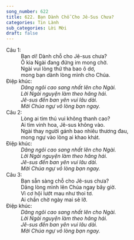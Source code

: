 ```yaml
---
song_number: 622
title: 622. Bạn Dành Chỗ Cho Jê-Sus Chưa?
categories: Tin Lành
sub_categories: Lời Mời
draft: false
---
```

<dl><dt>Câu 1:</dt><dd data-verse="1">Bạn ơi! Dành chỗ cho Jê-sus chưa? <br/>Ô kìa Ngài đang đứng im mong chờ. <br/>Ngài vui lòng thứ tha bao ô dơ, <br/>mong bạn dành lòng mình cho Chúa. </dd><dt>Điệp khúc:</dt><dd data-chorus="1"><em>Dâng ngôi cao sang nhất lên cho Ngài. <br/>Lời Ngài nguyện làm theo hăng hái. <br/>Jê-sus đến ban yên vui lâu dài. <br/>Mời Chúa ngự vô lòng bạn ngay. </em></dd><dt>Câu 2:</dt><dd data-verse="2">Lòng ai tìm thú vui không thanh cao? <br/>Ai tìm vinh hoa, Jê-sus không vào. <br/>Ngài thay người gánh bao nhiêu thương đau, <br/>mong ngự vào lòng ai khao khát. </dd><dt>Điệp khúc:</dt><dd data-chorus="1"><em>Dâng ngôi cao sang nhất lên cho Ngài. <br/>Lời Ngài nguyện làm theo hăng hái. <br/>Jê-sus đến ban yên vui lâu dài. <br/>Mời Chúa ngự vô lòng bạn ngay. </em></dd><dt>Câu 3:</dt><dd data-verse="3">Bạn sẵn sàng chỗ cho Jê-sus chưa? <br/>Dâng lòng mình lên Chúa ngay bây giờ. <br/>Vì cơ hội lướt mau như thoi tơ. <br/>Ai chần chờ ngày mai sẽ lỡ. </dd><dt>Điệp khúc:</dt><dd data-chorus="1"><em>Dâng ngôi cao sang nhất lên cho Ngài. <br/>Lời Ngài nguyện làm theo hăng hái. <br/>Jê-sus đến ban yên vui lâu dài. <br/>Mời Chúa ngự vô lòng bạn ngay. </em></dd></dl>